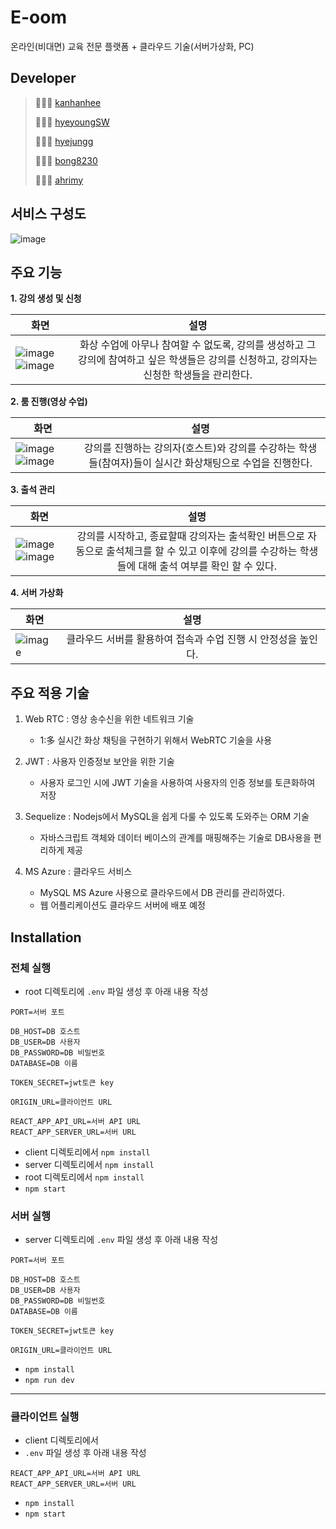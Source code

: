 # E-oom
온라인(비대면) 교육 전문 플랫폼 + 클라우드 기술(서버가상화, PC)

## Developer
> 👩🏻‍💻 [kanhanhee](https://github.com/kanghanhee)
>
> 👩🏻‍💻 [hyeyoungSW](https://github.com/hyeyoungSW)
>
> 👩🏻‍💻 [hyejungg](https://github.com/hyejungg)
>
> 👨🏻‍💻 [bong8230](https://github.com/bong8230)
> 
> 👩🏻‍💻 [ahrimy](https://github.com/ahrimy)

## 서비스 구성도
![image](https://user-images.githubusercontent.com/68772751/125260536-627f0800-e33b-11eb-9e55-192978ae3a23.png)

## 주요 기능
**1. 강의 생성 및 신청**

화면 | 설명 |
---|:---:|
![image](https://user-images.githubusercontent.com/68772751/125261849-9e669d00-e33c-11eb-99b6-e48ab6039b7a.png) ![image](https://user-images.githubusercontent.com/68772751/125261894-a8889b80-e33c-11eb-9c7a-7af082d30fc4.png) | 화상 수업에 아무나 참여할 수 없도록, 강의를 생성하고 그 강의에 참여하고 싶은 학생들은 강의를 신청하고, 강의자는 신청한 학생들을 관리한다.

**2. 룸 진행(영상 수업)**

화면 | 설명 |
---|:---:|
![image](https://user-images.githubusercontent.com/68772751/125262081-d4a41c80-e33c-11eb-8624-5538fae393d2.png) ![image](https://user-images.githubusercontent.com/68772751/125262088-d7067680-e33c-11eb-910f-2229494169a8.png) | 강의를 진행하는 강의자(호스트)와 강의를 수강하는 학생들(참여자)들이 실시간 화상채팅으로 수업을 진행한다.

**3. 출석 관리**

화면 | 설명 |
---|:---:|
![image](https://user-images.githubusercontent.com/68772751/125262156-e84f8300-e33c-11eb-9042-b3837b3bacce.png) ![image](https://user-images.githubusercontent.com/68772751/125262169-eb4a7380-e33c-11eb-8655-17f28fb0a4e0.png) | 강의를 시작하고, 종료할때 강의자는 출석확인 버튼으로 자동으로 출석체크를 할 수 있고 이후에 강의를 수강하는 학생들에 대해 출석 여부를 확인 할 수 있다.

**4. 서버 가상화**

화면 | 설명 |
---|:---:|
![image](https://user-images.githubusercontent.com/68772751/125262235-f9988f80-e33c-11eb-8d4b-5e851a991374.png) | 클라우드 서버를 활용하여 접속과 수업 진행 시 안정성을 높인다.


## 주요 적용 기술
1) Web RTC : 영상 송수신을 위한 네트워크 기술
	- 1:多 실시간 화상 채팅을 구현하기 위해서 WebRTC 기술을 사용
    
2) JWT : 사용자 인증정보 보안을 위한 기술
	- 사용자 로그인 시에 JWT 기술을 사용하여 사용자의 인증 정보를 토큰화하여 저장
    
3) Sequelize : Nodejs에서 MySQL을 쉽게 다룰 수 있도록 도와주는 ORM 기술
	- 자바스크립트 객체와 데이터 베이스의 관계를 매핑해주는 기술로  DB사용을 편리하게 제공
    
4) MS Azure : 클라우드 서비스
	- MySQL MS Azure 사용으로 클라우드에서 DB 관리를 관리하였다.
	- 웹 어플리케이션도 클라우드 서버에 배포 예정

## Installation

### 전체 실행
-  root 디렉토리에 `.env` 파일 생성 후 아래 내용 작성
```
PORT=서버 포트

DB_HOST=DB 호스트
DB_USER=DB 사용자
DB_PASSWORD=DB 비밀번호
DATABASE=DB 이름

TOKEN_SECRET=jwt토큰 key

ORIGIN_URL=클라이언트 URL

REACT_APP_API_URL=서버 API URL
REACT_APP_SERVER_URL=서버 URL
```
- client 디렉토리에서 `npm install`
- server 디렉토리에서 `npm install`
- root 디렉토리에서 `npm install`
- `npm start`

### 서버 실행
- server 디렉토리에 `.env` 파일 생성 후 아래 내용 작성

```
PORT=서버 포트

DB_HOST=DB 호스트
DB_USER=DB 사용자
DB_PASSWORD=DB 비밀번호
DATABASE=DB 이름

TOKEN_SECRET=jwt토큰 key

ORIGIN_URL=클라이언트 URL
```

- `npm install`
- `npm run dev`

---

### 클라이언트 실행

- client 디렉토리에서
- `.env` 파일 생성 후 아래 내용 작성

```
REACT_APP_API_URL=서버 API URL
REACT_APP_SERVER_URL=서버 URL
```

- `npm install`
- `npm start`
